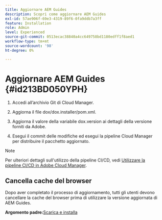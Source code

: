 ```yaml
---
title: Aggiornare AEM Guides
description: Scopri come aggiornare AEM Guides
exl-id: 57ae906f-69e3-4319-89f6-0fa9ddb7a3ff
feature: Installation
role: Admin
level: Experienced
source-git-commit: 0513ecac38840a4cc649758bd1180edff1f8aed1
workflow-type: tm+mt
source-wordcount: '98'
ht-degree: 0%

---
```


# Aggiornare AEM Guides {#id213BD050YPH}

1. Accedi all’archivio Git di Cloud Manager.

1. Aggiorna il file dox/dox.installer/pom.xml.

1. Aggiorna il valore della variabile dox.version ai dettagli della versione forniti da Adobe.

1. Esegui il commit delle modifiche ed esegui la pipeline Cloud Manager per distribuire il pacchetto aggiornato.


>[!NOTE]
>
> Per ulteriori dettagli sull&#39;utilizzo della pipeline CI/CD, vedi [Utilizzare la pipeline CI/CD in Adobe Cloud Manager](https://experienceleague.adobe.com/docs/experience-manager-learn/foundation/cloud-manager/use-the-cicd-pipeline-in-cloud-manager-for-aem.html?lang=it).

## Cancella cache del browser

Dopo aver completato il processo di aggiornamento, tutti gli utenti devono cancellare la cache del browser prima di utilizzare la versione aggiornata di AEM Guides.

**Argomento padre:**&#x200B;[ Scarica e installa](download-install.md)
